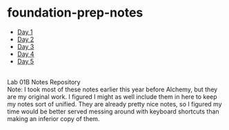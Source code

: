 # foundation-prep-notes
* [Day 1](https://github.com/p-brubaker/foundation-prep-notes/blob/main/day1/notes.md)
* [Day 2](https://github.com/p-brubaker/foundation-prep-notes/blob/main/day2/notes.md)
* [Day 3](https://github.com/p-brubaker/foundation-prep-notes/blob/main/day3/notes.md)
* [Day 4](https://github.com/p-brubaker/foundation-prep-notes/blob/main/day4/notes.md)
* [Day 5](https://github.com/p-brubaker/foundation-prep-notes/blob/main/day5/notes.md)
<br>
Lab 01B Notes Repository
<br>
Note: I took most of these notes earlier this year before Alchemy, but they are my original work. I figured I might as well include them in here to keep my notes sort of unified. They are already pretty nice notes, so I figured my time would be better served messing around with keyboard shortcuts than making an inferior copy of them.
